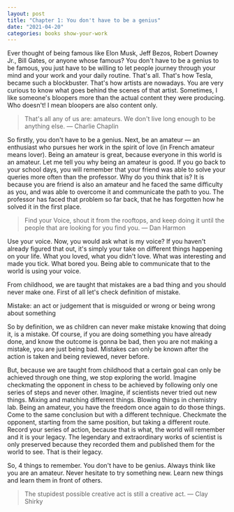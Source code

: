 ```yaml
---
layout: post
title: "Chapter 1: You don't have to be a genius"
date: "2021-04-20"
categories: books show-your-work
---
```



Ever thought of being famous like Elon Musk, Jeff Bezos, Robert Downey Jr., Bill Gates, or anyone whose famous? You don't have to be a genius to be famous, you just have to be willing to let people journey through your mind and your work and your daily routine. That's all. That's how Tesla, became such a blockbuster. That's how artists are nowadays. You are very curious to know what goes behind the scenes of that artist. Sometimes, I like someone's bloopers more than the actual content they were producing. Who doesn't! I mean bloopers are also content only.

> That's all any of us are: amateurs. We don't live long enough to be anything else.
— Charlie Chaplin

So firstly, you don't have to be a genius. Next, be an amateur — an enthusiast who pursues her work in the spirit of love (in French amateur means lover). Being an amateur is great, because everyone in this world is an amateur. Let me tell you why being an amateur is good. If you go back to your school days, you will remember that your friend was able to solve your queries more often than the professor. Why do you think that is? It is because you are friend is also an amateur and he faced the same difficulty as you, and was able to overcome it and communicate the path to you. The professor has faced that problem so far back, that he has forgotten how he solved it in the first place. 

> Find your Voice, shout it from the rooftops, and keep doing it until the people that are looking for you find you.
— Dan Harmon

Use your voice. Now, you would ask what is my voice? If you haven't already figured that out, it's simply your take on different things happening on your life. What you loved, what you didn't love. What was interesting and made you tick. What bored you. Being able to communicate that to the world is using your voice. 

From childhood, we are taught that mistakes are a bad thing and you should never make one. First of all let's check definition of mistake.

Mistake: an act or judgement that is misguided or wrong or being wrong about something

So by definition, we as children can never make mistake knowing that doing it, is a mistake. Of course, if you are doing something you have already done, and know the outcome is gonna be bad, then you are not making a mistake, you are just being bad. Mistakes can only be known after the action is taken and being reviewed, never before. 

But, because we are taught from childhood that a certain goal can only be achieved through one thing, we stop exploring the world. Imagine checkmating the opponent in chess to be achieved by following only one series of steps and never other. Imagine, if scientists never tried out new things. Mixing and matching different things. Blowing things in chemistry lab. Being an amateur, you have the freedom once again to do those things. Come to the same conclusion but with a different technique. Checkmate the opponent, starting from the same position, but taking a different route. Record your series of action, because that is what, the world will remember and it is your legacy. The legendary and extraordinary works of scientist is only preserved because they recorded them and published them for the world to see. That is their legacy. 

So, 4 things to remember. You don't have to be genius. Always think like you are an amateur. Never hesitate to try something new. Learn new things and learn them in front of others.

> The stupidest possible creative act is still a creative act.
— Clay Shirky
